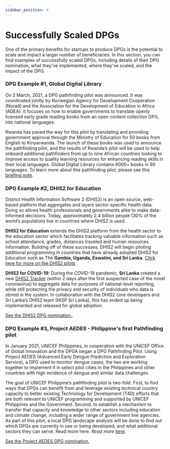 ```yaml
---
sidebar_position: 4
---
```


# Successfully Scaled DPGs

One of the primary benefits for startups to produce DPGs is the potential to scale and impact a larger number of beneficiaries.  In this section, you can find examples of successfully scaled DPGs, including details of their DPG nomination, what they've implemented, where they've scaled, and the impact of the DPG. 

### DPG Example #1, Global Digital Library
On 2 March, 2021, a DPG pathfinding pilot was announced. It was coordinated jointly by Norwegian Agency for Development Cooperation (Norad) and the Association for the Development of Education in Africa (ADEA). It focuses on how to enable governments to translate openly licensed early grade reading books from an open content collection DPG, into national languages.

Rwanda has paved the way for this pilot by translating and providing government approval through the Ministry of Education for 50 books from English to Kinyarwanda. The launch of these books was used to announce the pathfinding pilot, and the results of Rwanda’s pilot will be used to help onboard additional pathfinders from up to nine African countries looking to improve access to quality learning resources for enhancing reading skills in their local languages. Global Digital Library contains 6000+ books in 90 languages. To learn more about this pathfinding pilot, please see this [briefing note](https://drive.google.com/file/d/1FdS9lXCeL3hsewv759RA6yrNRxazrT47/view?usp=sharing).

### DPG Example #2, DHIS2 for Education
District Health Information Software 2 (DHIS2) is an open source, web-based platform that aggregates and layers sector-specific health data. Doing so allows health professionals and governments alike to make data-informed decisions. Today, approximately 2.4 billion people (30% of the world’s population) live in countries where DHIS2 is used.

**DHIS2 for Education** extends the DHIS2 platform from the health sector to the education sector which facilitates tracking valuable information such as school attendance, grades, distances traveled and human resources information.  Building off of these successes, DHIS2 will begin piloting additional programming in countries that have already adopted DHIS2 for Education such as The **Gambia, Uganda, Eswatini, and Sri Lanka**. [Click here for more on the DHIS2 pilots](https://digitalpublicgoods.net/blog/launching-dhis2-pathfinding-pilots/)

**DHIS2 for COVID-19:** During the COVID-19 pandemic, **Sri Lanka** created a new [DHIS2 Tracker](https://dhis2.org/sri-lanka-covid-surveillance/) (within 2 days after the first suspected case of the novel coronavirus) to aggregate data for purposes of national-level reporting, while still protecting the privacy and security of individuals who data is stored in the system.  In collaboration with the DHIS2 core developers and Sri Lanka’s DHIS2 team (HISP Sri Lanka), this has ended up being implemented and released for global adoption.

[See the DHIS2 DPG nomination.](https://digitalpublicgoods.net/registry/dhis2.html).

### DPG Example #3, Project AEDES - Philippine's first Pathfinding pilot

In January 2021, UNICEF Philippines, in cooperation with the UNICEF Office of Global Innovation and the DPGA began a DPG Pathfinding Pilot. Using Project AEDES (Advanced Early Dengue Prediction and Exploration Service), a DPG  used to monitor dengue cases, the two are working together to implement it in select pilot cities in the Philippines and other countries with high incidence of dengue and similar data challenges. 

The goal of UNICEF Philippine’s pathfinding pilot is two-fold. First, to find ways that DPGs can benefit from and leverage existing technical country capacity to better existing Technology for Development (T4D) efforts that are both relevant to UNICEF programming and supported by UNICEF Philippines and the Government. Second, to establish a mechanism to transfer that capacity and knowledge to other sectors including education and climate change, including a wider range of government line agencies. As part of this pilot, a local DPG landscape analysis will be done to find out which DPGs are currently in use or being developed, and what additional sectors they can serve. Read more here. _Read more [here](https://digitalpublicgoods.net/blog/unicef-philippines-announces-its-first-digital-public-good-pathfinding-pilot/)_.

[See the Project AEDES DPG nomination.](https://digitalpublicgoods.net/registry/project-aedes.html)
